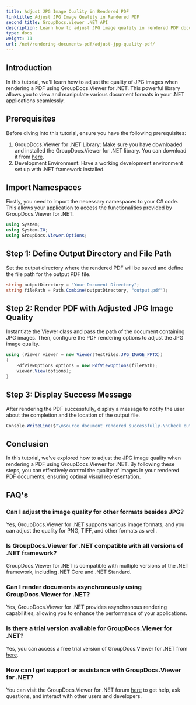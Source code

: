 ```yaml
---
title: Adjust JPG Image Quality in Rendered PDF
linktitle: Adjust JPG Image Quality in Rendered PDF
second_title: GroupDocs.Viewer .NET API
description: Learn how to adjust JPG image quality in rendered PDF documents using GroupDocs.Viewer for .NET. Enhance your document viewing experience.
type: docs
weight: 11
url: /net/rendering-documents-pdf/adjust-jpg-quality-pdf/
---
```

## Introduction
In this tutorial, we'll learn how to adjust the quality of JPG images when rendering a PDF using GroupDocs.Viewer for .NET. This powerful library allows you to view and manipulate various document formats in your .NET applications seamlessly.
## Prerequisites
Before diving into this tutorial, ensure you have the following prerequisites:
1. GroupDocs.Viewer for .NET Library: Make sure you have downloaded and installed the GroupDocs.Viewer for .NET library. You can download it from [here](https://releases.groupdocs.com/viewer/net/).
2. Development Environment: Have a working development environment set up with .NET framework installed.

## Import Namespaces
Firstly, you need to import the necessary namespaces to your C# code. This allows your application to access the functionalities provided by GroupDocs.Viewer for .NET.
```csharp
using System;
using System.IO;
using GroupDocs.Viewer.Options;
```
## Step 1: Define Output Directory and File Path
Set the output directory where the rendered PDF will be saved and define the file path for the output PDF file.
```csharp
string outputDirectory = "Your Document Directory";
string filePath = Path.Combine(outputDirectory, "output.pdf");
```
## Step 2: Render PDF with Adjusted JPG Image Quality
Instantiate the Viewer class and pass the path of the document containing JPG images. Then, configure the PDF rendering options to adjust the JPG image quality.
```csharp
using (Viewer viewer = new Viewer(TestFiles.JPG_IMAGE_PPTX))
{               
    PdfViewOptions options = new PdfViewOptions(filePath);
    viewer.View(options);
}
```
## Step 3: Display Success Message
After rendering the PDF successfully, display a message to notify the user about the completion and the location of the output file.
```csharp
Console.WriteLine($"\nSource document rendered successfully.\nCheck output in {outputDirectory}.");
```

## Conclusion
In this tutorial, we've explored how to adjust the JPG image quality when rendering a PDF using GroupDocs.Viewer for .NET. By following these steps, you can effectively control the quality of images in your rendered PDF documents, ensuring optimal visual representation.
## FAQ's
### Can I adjust the image quality for other formats besides JPG?
Yes, GroupDocs.Viewer for .NET supports various image formats, and you can adjust the quality for PNG, TIFF, and other formats as well.
### Is GroupDocs.Viewer for .NET compatible with all versions of .NET framework?
GroupDocs.Viewer for .NET is compatible with multiple versions of the .NET framework, including .NET Core and .NET Standard.
### Can I render documents asynchronously using GroupDocs.Viewer for .NET?
Yes, GroupDocs.Viewer for .NET provides asynchronous rendering capabilities, allowing you to enhance the performance of your applications.
### Is there a trial version available for GroupDocs.Viewer for .NET?
Yes, you can access a free trial version of GroupDocs.Viewer for .NET from [here](https://releases.groupdocs.com/).
### How can I get support or assistance with GroupDocs.Viewer for .NET?
You can visit the GroupDocs.Viewer for .NET forum [here](https://forum.groupdocs.com/c/viewer/9) to get help, ask questions, and interact with other users and developers.
